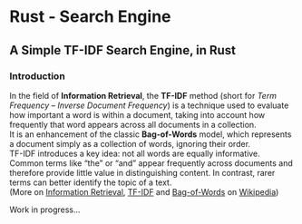 # Rust - Search Engine

## A Simple TF-IDF Search Engine, in Rust

### Introduction

In the field of **Information Retrieval**, the **TF-IDF** method (short for *Term Frequency – Inverse Document Frequency*) is a technique used to evaluate how important a word is within a document, taking into account how frequently that word appears across all documents in a collection.  
It is an enhancement of the classic **Bag-of-Words** model, which represents a document simply as a collection of words, ignoring their order.  
TF-IDF introduces a key idea: not all words are equally informative. Common terms like “the” or “and” appear frequently across documents and therefore provide little value in distinguishing content. In contrast, rarer terms can better identify the topic of a text.  
(More on [Information Retrieval](https://en.wikipedia.org/wiki/Information_retrieval), [TF-IDF](https://en.wikipedia.org/wiki/Tf%E2%80%93idf) and [Bag-of-Words](https://en.wikipedia.org/wiki/Bag-of-words_model) on [Wikipedia](https://en.wikipedia.org))

Work in progress...

